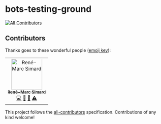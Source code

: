 # bots-testing-ground
[![All Contributors](https://img.shields.io/badge/all_contributors-1-orange.svg)](#contributors)
## Contributors

Thanks goes to these wonderful people ([emoji key](https://allcontributors.org/docs/en/emoji-key)):

<!-- ALL-CONTRIBUTORS-LIST:START - Do not remove or modify this section -->
<!-- prettier-ignore -->
<table><tr><td align="center"><a href="https://renemarc.com/"><img src="https://avatars3.githubusercontent.com/u/13276793?v=4" width="100px;" alt="René-Marc Simard"/><br /><sub><b>René-Marc Simard</b></sub></a><br /><a href="https://github.com/renemarc/bots-testing-ground/commits?author=renemarc" title="Code">💻</a> <a href="https://github.com/renemarc/bots-testing-ground/commits?author=renemarc" title="Documentation">📖</a> <a href="#ideas-renemarc" title="Ideas, Planning, & Feedback">🤔</a> <a href="https://github.com/renemarc/bots-testing-ground/commits?author=renemarc" title="Tests">⚠️</a></td></tr></table>

<!-- ALL-CONTRIBUTORS-LIST:END -->

This project follows the [all-contributors](https://github.com/all-contributors/all-contributors) specification. Contributions of any kind welcome!